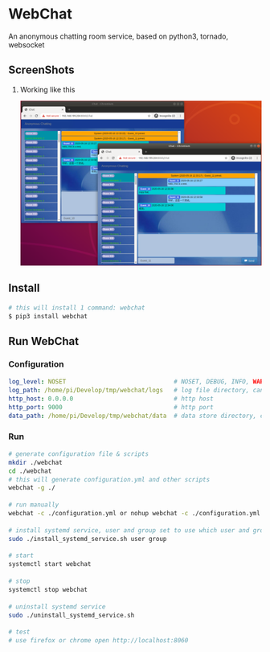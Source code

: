 # WebChat

An anonymous chatting room service, based on python3, tornado, websocket

## ScreenShots

1. Working like this
   
   ![Alt text](/doc/main_window.png?raw=true "main_window")

## Install
   
```bash
# this will install 1 command: webchat
$ pip3 install webchat
```

## Run WebChat

### Configuration
```yaml
log_level: NOSET                              # NOSET, DEBUG, INFO, WARNING, ERROR, CRITICAL
log_path: /home/pi/Develop/tmp/webchat/logs   # log file directory, can auto generate by webchat
http_host: 0.0.0.0                            # http host
http_port: 9000                               # http port
data_path: /home/pi/Develop/tmp/webchat/data  # data store directory, can auto generate by webchat
```

### Run
```bash
# generate configuration file & scripts
mkdir ./webchat
cd ./webchat
# this will generate configuration.yml and other scripts
webchat -g ./

# run manually
webchat -c ./configuration.yml or nohup webchat -c ./configuration.yml > /dev/null 2>&1 &

# install systemd service, user and group set to use which user and group to run webchat
sudo ./install_systemd_service.sh user group

# start
systemctl start webchat

# stop
systemctl stop webchat

# uninstall systemd service
sudo ./uninstall_systemd_service.sh

# test
# use firefox or chrome open http://localhost:8060
```
